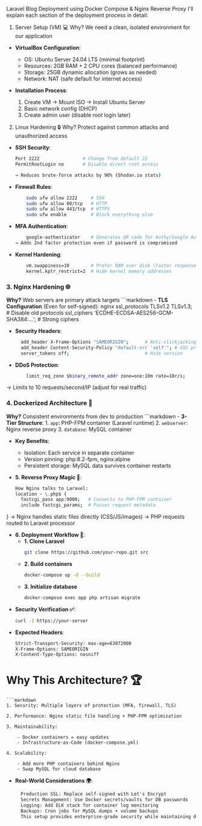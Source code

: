 Laravel Blog Deployment using Docker Compose & Nginx Reverse Proxy
I'll explain each section of the deployment process in detail:

1. Server Setup (VM) 💻
Why? We need a clean, isolated environment for our application

- **VirtualBox Configuration**:
  - OS: Ubuntu Server 24.04 LTS (minimal footprint)
  - Resources: 2GB RAM + 2 CPU cores (balanced performance)
  - Storage: 25GB dynamic allocation (grows as needed)
  - Network: NAT (safe default for internet access)

- **Installation Process**:
  1. Create VM → Mount ISO → Install Ubuntu Server
  2. Basic network config (DHCP)
  3. Create admin user (disable root login later)
 
2. Linux Hardening 🔒
Why? Protect against common attacks and unauthorized access

- **SSH Security**:
  ```bash
  Port 2222                # Change from default 22
  PermitRootLogin no       # Disable direct root access

  → Reduces brute-force attacks by 90% (Shodan.io stats)

- **Firewall Rules**:
  ```bash
      sudo ufw allow 2222     # SSH
      sudo ufw allow 80/tcp   # HTTP
      sudo ufw allow 443/tcp  # HTTPS
      sudo ufw enable         # Block everything else

- **MFA Authentication**:
  ```bash
      google-authenticator    # Generates QR code for Authy/Google Auth
  → Adds 2nd factor protection even if password is compromised

- **Kernel Hardening**:
  ```bash
      vm.swappiness=10        # Prefer RAM over disk (faster response)
      kernel.kptr_restrict=2  # Hide kernel memory addresses


### 3. Nginx Hardening 🌐
**Why?** Web servers are primary attack targets
    ```markdown
    - **TLS Configuration** (Even for self-signed):
    nginx
      ssl_protocols TLSv1.2 TLSv1.3;       # Disable old protocols
      ssl_ciphers 'ECDHE-ECDSA-AES256-GCM-SHA384:...'; # Strong ciphers

- **Security Headers**:
  ```bash
    add_header X-Frame-Options "SAMEORIGIN";      # Anti-clickjacking
    add_header Content-Security-Policy "default-src 'self'"; # XSS protection
    server_tokens off;                            # Hide version

- **DDoS Protection**:
  ```bash
      limit_req_zone $binary_remote_addr zone=one:10m rate=10r/s;
  
→ Limits to 10 requests/second/IP (adjust for real traffic)


### 4. Dockerized Architecture 🐳
**Why?** Consistent environments from dev to production
    ```markdown
    - **3-Tier Structure**:
      1. `app`: PHP-FPM container (Laravel runtime)
      2. `webserver`: Nginx reverse proxy
      3. `database`: MySQL container

- **Key Benefits**:
  - Isolation: Each service in separate container
  - Version pinning: php:8.2-fpm, nginx:alpine
  - Persistent storage: MySQL data survives container restarts

- **5. Reverse Proxy Magic 🔄**:
  ```bash
  How Nginx talks to Laravel:
  location ~ \.php$ {
    fastcgi_pass app:9000;   # Connects to PHP-FPM container
    include fastcgi_params;  # Passes request metadata

}
→ Nginx handles static files directly (CSS/JS/images)
→ PHP requests routed to Laravel processor

- **6. Deployment Workflow 🚀**:
    - **1. Clone Laravel**
        ```bash
        git clone https://github.com/your-repo.git src

    - **2. Build containers**
        ```bash
        docker-compose up -d --build

    - **3. Initialize database**
        ```bash
        docker-compose exec app php artisan migrate


- **Security Verification ✅**:
    ```bash
    curl -I https://your-server


- **Expected Headers**:
    ```bash
    Strict-Transport-Security: max-age=63072000
    X-Frame-Options: SAMEORIGIN
    X-Content-Type-Options: nosniff

# Why This Architecture? 🏆
    ```markdown
    1. Security: Multiple layers of protection (MFA, firewall, TLS)

    2. Performance: Nginx static file handling + PHP-FPM optimization

    3. Maintainability:

        - Docker containers = easy updates
        - Infrastructure-as-Code (docker-compose.yml)

    4. Scalability:

        - Add more PHP containers behind Nginx
        - Swap MySQL for cloud database

- **Real-World Considerations 🌍**:
  ```markdown
    Production SSL: Replace self-signed with Let's Encrypt
    Secrets Management: Use Docker secrets/vaults for DB passwords
    Logging: Add ELK stack for container log monitoring
    Backups: Cron jobs for MySQL dumps + volume backups
    This setup provides enterprise-grade security while maintaining developer-friendly workflows. The Docker-Nginx combo ensures your Laravel app runs efficiently while being protected against common web vulnerabilities.


  
  
